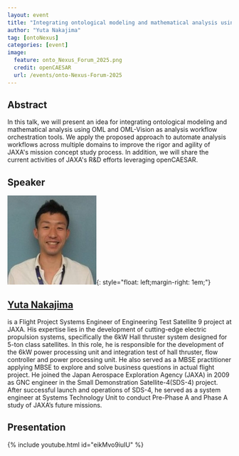 ```yaml
---
layout: event
title: "Integrating ontological modeling and mathematical analysis using OML and OML-Vision"
author: "Yuta Nakajima"
tag: [ontoNexus]
categories: [event]
image:
  feature: onto_Nexus_Forum_2025.png
  credit: openCAESAR
  url: /events/onto-Nexus-Forum-2025
---
```


## Abstract

In this talk, we will present an idea for integrating ontological modeling and mathematical analysis using OML and OML-Vision as analysis workflow orchestration tools.
We apply the proposed approach to automate analysis workflows across multiple domains to improve the rigor and agility of JAXA's mission concept study process.
In addition, we will share the current activities of JAXA's R&D efforts leveraging openCAESAR.

## Speaker

![Yuta Nakajima](img/Nakajima.jpeg){: style="float: left;margin-right: 1em;"}

<h2><a href="mailto:nakajima.yuta@jaxa.jp">Yuta Nakajima</a></h2> is a Flight Project Systems Engineer of Engineering Test Satellite 9 project at JAXA. His expertise lies in the development of cutting-edge electric propulsion systems, specifically the 6kW Hall thruster system designed for 5-ton class satellites. In this role, he is responsible for the development of the 6kW power processing unit and integration test of hall thruster, flow controller and power processing unit. He also served as a MBSE practitioner applying MBSE to explore and solve business questions in actual flight project.
He joined the Japan Aerospace Exploration Agency (JAXA) in 2009 as GNC engineer in the Small Demonstration Satellite-4(SDS-4) project. After successful launch and operations of SDS-4, he served as a system engineer at Systems Technology Unit to conduct Pre-Phase A and Phase A study of JAXA’s future missions.

## Presentation

{% include youtube.html id="eikMvo9iuIU" %}
